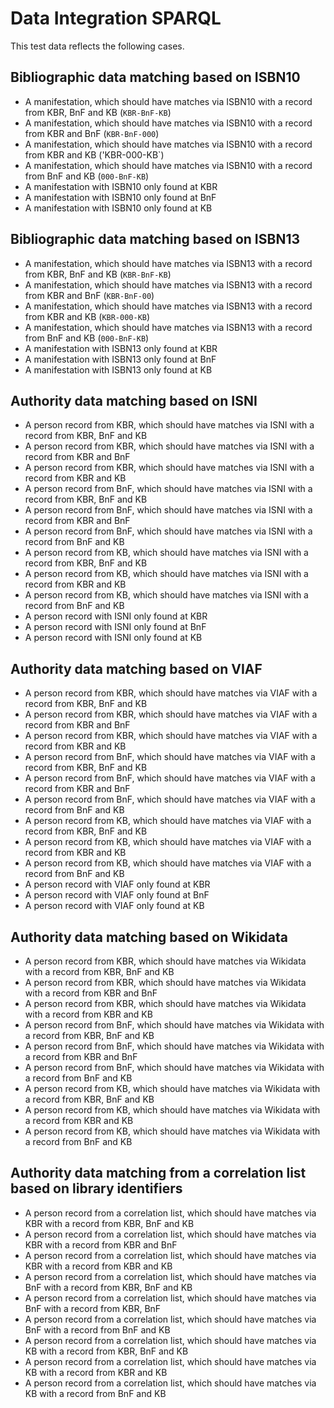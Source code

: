# Data Integration SPARQL

This test data reflects the following cases.

## Bibliographic data matching based on ISBN10

* A manifestation, which should have matches via ISBN10 with a record from KBR, BnF and KB (`KBR-BnF-KB`)
* A manifestation, which should have matches via ISBN10 with a record from KBR and BnF (`KBR-BnF-000`)
* A manifestation, which should have matches via ISBN10 with a record from KBR and KB ('KBR-000-KB`)
* A manifestation, which should have matches via ISBN10 with a record from BnF and KB (`000-BnF-KB`)
* A manifestation with ISBN10 only found at KBR
* A manifestation with ISBN10 only found at BnF
* A manifestation with ISBN10 only found at KB

## Bibliographic data matching based on ISBN13

* A manifestation, which should have matches via ISBN13 with a record from KBR, BnF and KB (`KBR-BnF-KB`)
* A manifestation, which should have matches via ISBN13 with a record from KBR and BnF (`KBR-BnF-00`)
* A manifestation, which should have matches via ISBN13 with a record from KBR and KB (`KBR-000-KB`)
* A manifestation, which should have matches via ISBN13 with a record from BnF and KB (`000-BnF-KB`)
* A manifestation with ISBN13 only found at KBR
* A manifestation with ISBN13 only found at BnF
* A manifestation with ISBN13 only found at KB

## Authority data matching based on ISNI

* A person record from KBR, which should have matches via ISNI with a record from KBR, BnF and KB
* A person record from KBR, which should have matches via ISNI with a record from KBR and BnF
* A person record from KBR, which should have matches via ISNI with a record from KBR and KB
* A person record from BnF, which should have matches via ISNI with a record from KBR, BnF and KB
* A person record from BnF, which should have matches via ISNI with a record from KBR and BnF
* A person record from BnF, which should have matches via ISNI with a record from BnF and KB
* A person record from KB, which should have matches via ISNI with a record from KBR, BnF and KB
* A person record from KB, which should have matches via ISNI with a record from KBR and KB
* A person record from KB, which should have matches via ISNI with a record from BnF and KB
* A person record with ISNI only found at KBR
* A person record with ISNI only found at BnF
* A person record with ISNI only found at KB

## Authority data matching based on VIAF

* A person record from KBR, which should have matches via VIAF with a record from KBR, BnF and KB
* A person record from KBR, which should have matches via VIAF with a record from KBR and BnF
* A person record from KBR, which should have matches via VIAF with a record from KBR and KB
* A person record from BnF, which should have matches via VIAF with a record from KBR, BnF and KB
* A person record from BnF, which should have matches via VIAF with a record from KBR and BnF
* A person record from BnF, which should have matches via VIAF with a record from BnF and KB
* A person record from KB, which should have matches via VIAF with a record from KBR, BnF and KB
* A person record from KB, which should have matches via VIAF with a record from KBR and KB
* A person record from KB, which should have matches via VIAF with a record from BnF and KB
* A person record with VIAF only found at KBR
* A person record with VIAF only found at BnF
* A person record with VIAF only found at KB

## Authority data matching based on Wikidata

* A person record from KBR, which should have matches via Wikidata with a record from KBR, BnF and KB
* A person record from KBR, which should have matches via Wikidata with a record from KBR and BnF
* A person record from KBR, which should have matches via Wikidata with a record from KBR and KB
* A person record from BnF, which should have matches via Wikidata with a record from KBR, BnF and KB
* A person record from BnF, which should have matches via Wikidata with a record from KBR and BnF
* A person record from BnF, which should have matches via Wikidata with a record from BnF and KB
* A person record from KB, which should have matches via Wikidata with a record from KBR, BnF and KB
* A person record from KB, which should have matches via Wikidata with a record from KBR and KB
* A person record from KB, which should have matches via Wikidata with a record from BnF and KB

## Authority data matching from a correlation list based on library identifiers 

* A person record from a correlation list, which should have matches via KBR with a record from KBR, BnF and KB
* A person record from a correlation list, which should have matches via KBR with a record from KBR and BnF
* A person record from a correlation list, which should have matches via KBR with a record from KBR and KB
* A person record from a correlation list, which should have matches via BnF with a record from KBR, BnF and KB
* A person record from a correlation list, which should have matches via BnF with a record from KBR, BnF
* A person record from a correlation list, which should have matches via BnF with a record from BnF and KB
* A person record from a correlation list, which should have matches via KB with a record from KBR, BnF and KB
* A person record from a correlation list, which should have matches via KB with a record from KBR and KB
* A person record from a correlation list, which should have matches via KB with a record from BnF and KB


